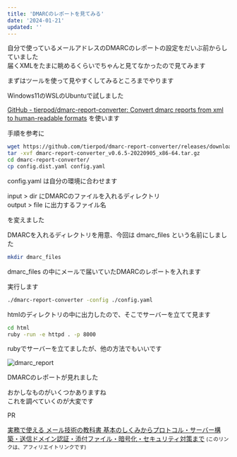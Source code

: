 ```yaml
---
title: 'DMARCのレポートを見てみる'
date: '2024-01-21'
updated: ''
---
```


自分で使っているメールアドレスのDMARCのレポートの設定をだいぶ前からしていました  
届くXMLをたまに眺めるくらいでちゃんと見てなかったので見てみます  

まずはツールを使って見やすくしてみるところまでやります  

Windows11のWSLのUbuntuで試しました

[GitHub \- tierpod/dmarc\-report\-converter: Convert dmarc reports from xml to human\-readable formats](https://github.com/tierpod/dmarc-report-converter)
を使います  

手順を参考に  

```bash
wget https://github.com/tierpod/dmarc-report-converter/releases/download/v0.6.5/dmarc-report-converter_v0.6.5-20220905_x86-64.tar.gz
tar -xvf dmarc-report-converter_v0.6.5-20220905_x86-64.tar.gz
cd dmarc-report-converter/
cp config.dist.yaml config.yaml
```

config.yaml は自分の環境に合わせます  

input > dir にDMARCのファイルを入れるディレクトリ  
output > file に出力するファイル名

を変えました

DMARCを入れるディレクトリを用意、今回は dmarc_files という名前にしました

```bash
mkdir dmarc_files
```

dmarc_files の中にメールで届いていたDMARCのレポートを入れます  

実行します

```bash
./dmarc-report-converter -config ./config.yaml
```

htmlのディレクトリの中に出力したので、そこでサーバーを立てて見ます  

```bash
cd html
ruby -run -e httpd . -p 8000
```

rubyでサーバーを立てましたが、他の方法でもいいです  

![dmarc_report](/show-dmarc-report/dmarc.webp)

DMARCのレポートが見れました

おかしなものがいくつかありますね  
これを調べていくのが大変です


PR

[実務で使える メール技術の教科書 基本のしくみからプロトコル・サーバー構築・送信ドメイン認証・添付ファイル・暗号化・セキュリティ対策まで](https://amzn.to/3SqCA8s) <small>(このリンクは、アフィリエイトリンクです)</small>
